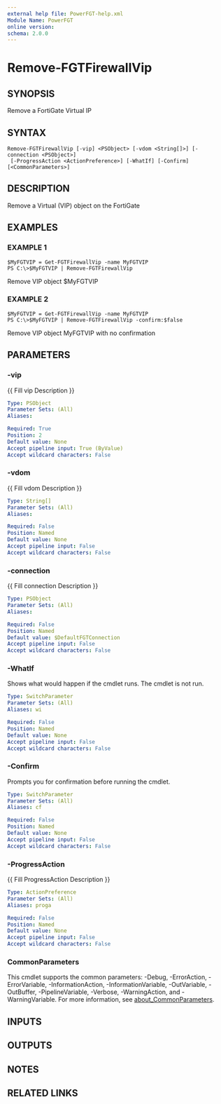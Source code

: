 ```yaml
---
external help file: PowerFGT-help.xml
Module Name: PowerFGT
online version:
schema: 2.0.0
---
```


# Remove-FGTFirewallVip

## SYNOPSIS
Remove a FortiGate Virtual IP

## SYNTAX

```
Remove-FGTFirewallVip [-vip] <PSObject> [-vdom <String[]>] [-connection <PSObject>]
 [-ProgressAction <ActionPreference>] [-WhatIf] [-Confirm] [<CommonParameters>]
```

## DESCRIPTION
Remove a Virtual (VIP) object on the FortiGate

## EXAMPLES

### EXAMPLE 1
```
$MyFGTVIP = Get-FGTFirewallVip -name MyFGTVIP
PS C:\>$MyFGTVIP | Remove-FGTFirewallVip
```

Remove VIP object $MyFGTVIP

### EXAMPLE 2
```
$MyFGTVIP = Get-FGTFirewallVip -name MyFGTVIP
PS C:\>$MyFGTVIP | Remove-FGTFirewallVip -confirm:$false
```

Remove VIP object MyFGTVIP with no confirmation

## PARAMETERS

### -vip
{{ Fill vip Description }}

```yaml
Type: PSObject
Parameter Sets: (All)
Aliases:

Required: True
Position: 2
Default value: None
Accept pipeline input: True (ByValue)
Accept wildcard characters: False
```

### -vdom
{{ Fill vdom Description }}

```yaml
Type: String[]
Parameter Sets: (All)
Aliases:

Required: False
Position: Named
Default value: None
Accept pipeline input: False
Accept wildcard characters: False
```

### -connection
{{ Fill connection Description }}

```yaml
Type: PSObject
Parameter Sets: (All)
Aliases:

Required: False
Position: Named
Default value: $DefaultFGTConnection
Accept pipeline input: False
Accept wildcard characters: False
```

### -WhatIf
Shows what would happen if the cmdlet runs.
The cmdlet is not run.

```yaml
Type: SwitchParameter
Parameter Sets: (All)
Aliases: wi

Required: False
Position: Named
Default value: None
Accept pipeline input: False
Accept wildcard characters: False
```

### -Confirm
Prompts you for confirmation before running the cmdlet.

```yaml
Type: SwitchParameter
Parameter Sets: (All)
Aliases: cf

Required: False
Position: Named
Default value: None
Accept pipeline input: False
Accept wildcard characters: False
```

### -ProgressAction
{{ Fill ProgressAction Description }}

```yaml
Type: ActionPreference
Parameter Sets: (All)
Aliases: proga

Required: False
Position: Named
Default value: None
Accept pipeline input: False
Accept wildcard characters: False
```

### CommonParameters
This cmdlet supports the common parameters: -Debug, -ErrorAction, -ErrorVariable, -InformationAction, -InformationVariable, -OutVariable, -OutBuffer, -PipelineVariable, -Verbose, -WarningAction, and -WarningVariable. For more information, see [about_CommonParameters](http://go.microsoft.com/fwlink/?LinkID=113216).

## INPUTS

## OUTPUTS

## NOTES

## RELATED LINKS
